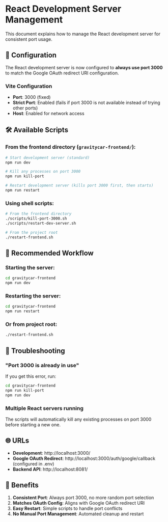 # React Development Server Management

This document explains how to manage the React development server for consistent port usage.

## 🎯 Configuration

The React development server is now configured to **always use port 3000** to match the Google OAuth redirect URI configuration.

### Vite Configuration
- **Port**: 3000 (fixed)
- **Strict Port**: Enabled (fails if port 3000 is not available instead of trying other ports)
- **Host**: Enabled for network access

## 🛠️ Available Scripts

### From the frontend directory (`gravitycar-frontend/`):

```bash
# Start development server (standard)
npm run dev

# Kill any processes on port 3000
npm run kill-port

# Restart development server (kills port 3000 first, then starts)
npm run restart
```

### Using shell scripts:

```bash
# From the frontend directory
./scripts/kill-port-3000.sh
./scripts/restart-dev-server.sh

# From the project root
./restart-frontend.sh
```

## 🚀 Recommended Workflow

### Starting the server:
```bash
cd gravitycar-frontend
npm run dev
```

### Restarting the server:
```bash
cd gravitycar-frontend
npm run restart
```

### Or from project root:
```bash
./restart-frontend.sh
```

## 🔧 Troubleshooting

### "Port 3000 is already in use"
If you get this error, run:
```bash
cd gravitycar-frontend
npm run kill-port
npm run dev
```

### Multiple React servers running
The scripts will automatically kill any existing processes on port 3000 before starting a new one.

## 🌐 URLs

- **Development**: http://localhost:3000/
- **Google OAuth Redirect**: http://localhost:3000/auth/google/callback (configured in .env)
- **Backend API**: http://localhost:8081/

## 📝 Benefits

1. **Consistent Port**: Always port 3000, no more random port selection
2. **Matches OAuth Config**: Aligns with Google OAuth redirect URI
3. **Easy Restart**: Simple scripts to handle port conflicts
4. **No Manual Port Management**: Automated cleanup and restart
